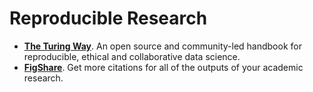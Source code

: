 # Reproducible Research

* [**The Turing Way**](https://www.turing.ac.uk/research/research-projects/turing-way). An open source and community-led handbook for reproducible, ethical and collaborative data science.
* [**FigShare**](https://figshare.com/). Get more citations for all of the outputs of your academic research.
